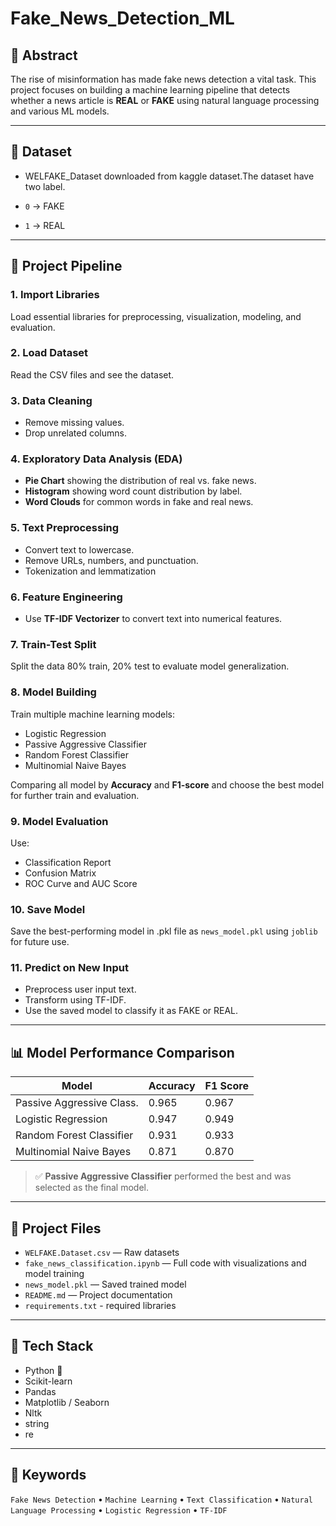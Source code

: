 # Fake_News_Detection_ML

## 📌 Abstract

The rise of misinformation has made fake news detection a vital task. This project focuses on building a machine learning pipeline that detects whether a news article is **REAL** or **FAKE** using natural language processing and various ML models.

---

## 📁 Dataset

- WELFAKE_Dataset downloaded from kaggle dataset.The dataset have two label.

- `0` → FAKE
- `1` → REAL

---

## 🔧 Project Pipeline

### 1. Import Libraries
Load essential libraries for preprocessing, visualization, modeling, and evaluation.

### 2. Load Dataset
Read the CSV files and see the dataset.

### 3. Data Cleaning
- Remove missing values.
- Drop unrelated columns.

### 4. Exploratory Data Analysis (EDA)
- **Pie Chart** showing the distribution of real vs. fake news.
- **Histogram** showing word count distribution by label.
- **Word Clouds** for common words in fake and real news.

### 5. Text Preprocessing
- Convert text to lowercase.
- Remove URLs, numbers, and punctuation.
- Tokenization and lemmatization

### 6. Feature Engineering
- Use **TF-IDF Vectorizer** to convert text into numerical features.

### 7. Train-Test Split
Split the data 80% train, 20% test to evaluate model generalization.

### 8. Model Building
Train multiple machine learning models:
- Logistic Regression
- Passive Aggressive Classifier
- Random Forest Classifier
- Multinomial Naive Bayes
  
Comparing all model by **Accuracy** and **F1-score** and choose the best model for further train and evaluation. 

### 9. Model Evaluation
Use:
- Classification Report
- Confusion Matrix
- ROC Curve and AUC Score

### 10. Save Model
Save the best-performing model in .pkl file  as `news_model.pkl`  using `joblib` for future use.

### 11. Predict on New Input
- Preprocess user input text.
- Transform using TF-IDF.
- Use the saved model to classify it as FAKE or REAL.

---

## 📊 Model Performance Comparison

| Model                     |  Accuracy   |  F1 Score |
|---------------------------|-------------|-----------|
| Passive Aggressive Class. | 0.965       | 0.967     |
| Logistic Regression       | 0.947       | 0.949     |
| Random Forest Classifier  | 0.931       | 0.933     |
| Multinomial Naive Bayes   | 0.871       | 0.870     |

> ✅ **Passive Aggressive Classifier** performed the best and was selected as the final model.

---

## 💾 Project Files

- `WELFAKE.Dataset.csv` — Raw datasets
- `fake_news_classification.ipynb` — Full code with visualizations and model training
- `news_model.pkl` — Saved trained model
- `README.md` — Project documentation
- `requirements.txt` - required libraries

---

## 🧠 Tech Stack

- Python 🐍
- Scikit-learn
- Pandas
- Matplotlib / Seaborn
- Nltk
- string
- re

---

## 📌 Keywords

`Fake News Detection` • `Machine Learning` • `Text Classification` • `Natural Language Processing` • `Logistic Regression` • `TF-IDF`
